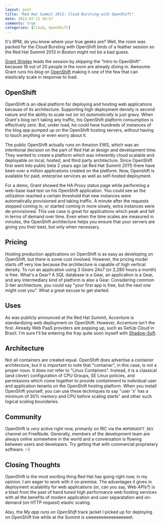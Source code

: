 ```yaml
---
layout: post
title: "Red Hat Summit 2013: Cloud Bursting with OpenShift"
date: 2013-07-11 16:57
comments: true
categories: [Cloud, OpenShift]
---
```


It's 8PM, do you know where your true geeks are?  Well, the room was packed
for the Cloud Bursting with OpenShift birds of a feather session so the Red
Hat Summit 2013 in Boston might not be a bad guess.

[Grant Shipley](https://www.runcloudrun.com/) leads the session by
_skipping_ the "Intro to OpenShift" because 18 out of 20 people in the room
are already diving in.  Awesome.  Grant runs his _blog_ on
[OpenShift](http://www.openshift.com) making it one of the few that can
elastically scale in response to load.

OpenShift
---------

OpenShift is an ideal platform for deploying and hosting web applications
because of its architecture.
Supporting high deployment density is second nature and the ability to
scale out (or in) _automatically_ is just gravy.  When Grant's blog isn't
taking any traffic, his OpenShift platform consumption is effectively
zero.  But, under load, he could have hundreds of instances of the blog app
pumped up on the OpenShift hosting servers, without having to touch
anything or even worry about it.

The public OpenShift actually runs on
Amazon EWS, which was an intentional decision on the part of Red Hat at
design and development time.  They wanted to create a platform which was
inherently cloud scalable and deployable on local, hosted, and third party
architecture.  Since OpenShift first went into public beta 2 years ago (at
Red Hat Summit _2011_) there have been over a million applications created
on the platform.  Now, Openshift is available for paid, enterprise services
as well as self-hosted deployment.

For a demo, Grant showed the HA Proxy status page while performing a
web-base load test on his OpenShift application.  You could see as the
utilization reached a certain threshold that new instances were
automatically provisioned and taking traffic.  A minute after the requests
stopped coming in, or started coming in more slowly, extra instances were
de-provisioned.  This use case is great for applications which peak and
fall in terms of demand over time.  Even when the time scales are measured
in minutes, the OpenShift architecture helps you ensure that your servers
are giving you their best, but only when necessary.

Pricing
-------

Hosting production applications on OpenShift is as easy as developing on
OpenShift, but there is some cost involved.  However, the pricing model
starts off very low because the architecture is capable of high vertical
density.  To run an application using 3 _Gears_ 24x7 (or 2,280 hours a
month) is free.  What's a Gear?  A SQL database is a Gear, an application
is a Gear, and any intermediary kind of platform is also a Gear.
Considering common 3-tier architecture, you could say "your first app is
free, but the next one might cost you".  What a great excuse to get started.

Uses
----

As was publicly announced at the Red Hat Summit, Accenture is standardizing
web deployment on OpenShift.  However, Accenture isn't the first.  Already
Web PaaS providers are popping up, such as GetUp Cloud in Brazil.  I'm sure
I'll be entering the fray quite soon myself with
[Shadow-Soft](http://www.shadow-soft.com).

Architecture
------------

Not all containers are created equal.  OpenShift does advertise a container
architecture, but it is important to note that "container", in this case,
is not a proper noun.  It does not refer to "Linux Containers".  Instead,
it is a classical (and clever) configuration of CPU Groups, SE Linux
policies, and permissions which come together to provide _containment_ to
individual user and application tenants on the OpenShift hosting platform.
When you install OpenShift yourself, you can use these techniques to say
"user 'x' has a minimum of 30% memory and CPU before scaling starts" and
other such logical scaling boundaries.

Community
---------

OpenShift is *very* active right now, primarily on IRC via the
`#OPENSHIFT_DEV` channel on FreeNode.  Generally, members of the
development team are always online somewhere in the world and a
conversation is flowing between users and developers.  Try getting that
with commercial proprietary software. :-)

Closing Thoughts
----------------

OpenShift is the most exciting thing Red Hat has going right now, in my
opinion.  I am eager to work with it on premise.  The advantages it
gives in deployment scalability for web applications (or, can you say, Web
_APIs_?) is a blast from the past of hand tuned high performance web
hosting services with all the benefits of modern application and user
separatation and on-demand (on HTTP request) elastic scaling.

Also, the _My app runs on OpenShift_ track jacket I picked up for deploying
on OpenShift live while at the Summit is sweeeeeeeeeeeeeeeet.

